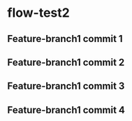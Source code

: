 # flow-test2

## Feature-branch1 commit 1
## Feature-branch1 commit 2
## Feature-branch1 commit 3
## Feature-branch1 commit 4